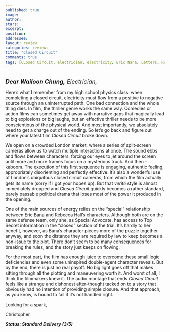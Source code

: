```yaml
---
published: true
image:
author: 
stars: 
excerpt: 
position: 
addressee: 
layout: review
categories: reviews
title: "Closed Circuit"
comments: true
tags: [CLosed Circuit, electrician, electricity, Eric Nana, Letters, Rebecca Hall, spy, thriller]
---
```

<div><p><span class="full-image-block ssNonEditable"><span><a href="/letters/2013/8/30/closed-circuit.html"><img src="http://static.squarespace.com/static/5005f6bcc4aa41161b33e89e/5329cf1fe4b07c068ebf74de/5329cf1fe4b07c068ebf78a6/1377869649917/Closed%20Circuit.jpg" alt="" /></a></span></span></p>
<p><span style="font-size:130%;"><strong><em>Dear Wailoon Chung,</em></strong><em> Electrician,</em></span></p>
<p>Here&rsquo;s what I remember from my high school physics class: when completing a closed circuit, electricity must flow from a positive to negative source through an uninterrupted path. One bad connection and the whole thing dies. In film, the thriller genre works the same way. Comedies or action films can sometimes get away with narrative gaps that magically lead to big explosions or big laughs, but an effective thriller needs to be more conscientious of the physical world. And most importantly, we absolutely need to get a charge out of the ending. So let&rsquo;s go back and figure out where your latest film <em>Closed Circuit</em> broke down.</p>
<p>We open on a crowded London market, where a series of split-screen cameras allow us to watch multiple interactions at once. The sound ebbs and flows between characters, forcing our eyes to jet around the screen until more and more frames focus on a mysterious truck. And then &ndash; kaboom. The execution of this first sequence is engaging, authentic feeling, appropriately disorienting and perfectly effective. It&rsquo;s also a wonderful use of London&rsquo;s ubiquitous closed circuit cameras, from which the film actually gets its name (sorry if I got your hopes up). But that <em>verit&eacute;</em> style is almost immediately dropped and <em>Closed Circuit</em> quickly becomes a rather standard, barely passable political drama that loses most of the power it produced in the opening.</p>
<p>One of the main sources of energy relies on the &ldquo;special&rdquo; relationship between Eric Bana and Rebecca Hall&rsquo;s characters. Although both are on the same defense team, only she, as Special Advocate, has access to Top Secret information in the &ldquo;closed&rdquo; section of the trial. It&rsquo;s hardly to her benefit, however, as Bana&rsquo;s character pieces more of the puzzle together anyway, and soon the distance they are required by law to keep becomes a non-issue to the plot. There don&rsquo;t seem to be many consequences for breaking the rules, and the story just keeps on flowing.</p>
<p>For the most part, the film has enough juice to overcome these small logic deficiencies and even some uninspired double-agent character reveals. But by the end, there is just no real payoff. No big light goes off that makes sitting through all the plotting and maneuvering worth it. And worst of all, I think the filmmakers knew it. The audio montage that ends <em>Closed Circuit</em> feels like a strange and dishonest after-thought tacked on to a story that obviously had no intention of providing simple closure. And that approach, as you know, is bound to fail if it&rsquo;s not handled right.</p>
<p>Looking for a spark,</p>
<p>Christopher</p>
<p><strong><em>Status: Standard Delivery (3/5)</em></strong></p></div>
